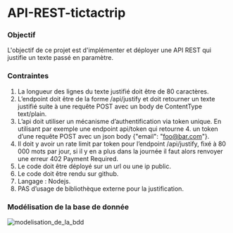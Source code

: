 # API-REST-tictactrip

### Objectif
L'objectif de ce projet est d'implémenter et déployer une API REST qui justifie un texte passé en paramètre.

### Contraintes
1. La longueur des lignes du texte justifié doit être de 80 caractères.
2. L’endpoint doit être de la forme /api/justify et doit retourner un texte justifié suite à une requête POST avec un body de ContentType text/plain.
3. L’api doit utiliser un mécanisme d’authentification via token unique. En utilisant par exemple une endpoint api/token qui retourne 4. un token d’une requête POST avec un json body {"email": "foo@bar.com"}.
5. Il doit y avoir un rate limit par token pour l’endpoint /api/justify, fixé à 80 000 mots par jour, si il y en a plus dans la journée il faut alors renvoyer une erreur 402 Payment Required.
6. Le code doit être déployé sur un url ou une ip public.
7. Le code doit être rendu sur github.
8. Langage : Nodejs.
9. PAS d’usage de bibliothèque externe pour la justification.

### Modélisation de la base de donnée

![modelisation_de_la_bdd](https://user-images.githubusercontent.com/86422799/154757251-3795b7bc-33c4-4b4c-a611-ae22d8810bf0.JPG)


